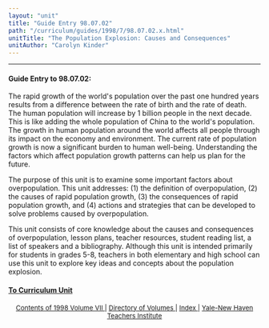 ```yaml
---
layout: "unit"
title: "Guide Entry 98.07.02"
path: "/curriculum/guides/1998/7/98.07.02.x.html"
unitTitle: "The Population Explosion: Causes and Consequences"
unitAuthor: "Carolyn Kinder"
---
```

<body>
 <p>
 </p>
 <hr/>
 <h4>
  Guide Entry to 98.07.02:
 </h4>
 The rapid growth of the world's population over the past one hundred years results from a difference between the rate of birth and the rate of death.  The human population will increase by 1 billion people in the next decade.  This is like adding the whole population of China to the world's population.  The growth in human population around the world affects all people through its impact on the economy and environment.  The current rate of population growth is now a significant burden to human well-being.  Understanding the factors which affect population growth patterns can help us plan for the future.
 <p>
  The purpose of this unit is to examine some important factors about overpopulation.  This unit addresses: (1) the definition of overpopulation, (2) the causes of rapid population growth, (3) the consequences of rapid population growth, and (4) actions and strategies that can be developed to solve problems caused by overpopulation.
 </p>
 <p>
  This unit consists of core knowledge about the causes and consequences of overpopulation, lesson plans, teacher resources, student reading list, a list of speakers and a bibliography.  Although this unit is intended primarily for students in grades 5-8, teachers in both elementary and high school can use this unit to explore key ideas and concepts about the population explosion.
 </p>
 <p>
 </p>
 <p>
 </p>
 <h4>
  <a href="../../../units/1998/7/98.07.02.x.html">
   To Curriculum Unit
  </a>
 </h4>
 <center>
  <font size="-1">
   <a href="../../../units/1998/7/">
    Contents of 1998 Volume VII
   </a>
   |
   <a href="../../../units/">
    Directory of Volumes
   </a>
   |
   <a href="../../../indexes/">
    Index
   </a>
   |
   <a href="../../../../">
    Yale-New Haven Teachers Institute
   </a>
  </font>
 </center>
</body>